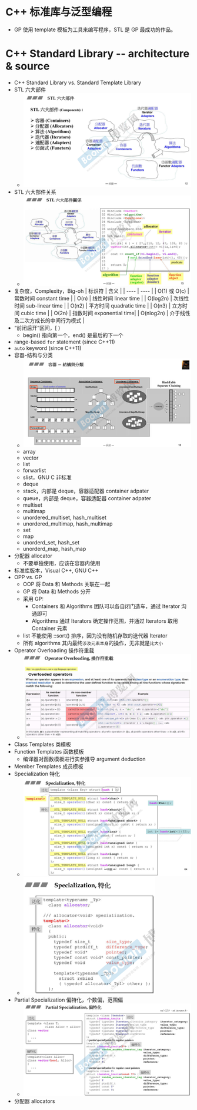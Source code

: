 # C++ 标准库与泛型编程

* GP 使用 template 模板为工具来编写程序，STL 是 GP 最成功的作品。

# C++ Standard Library -- architecture & source

* C++ Standard Library vs. Standard Template Library
* STL 六大部件
  * <img src="Media/CPP标准库体系结构与内核分析/2020-08-30-11-42-25.png" style="zoom:50%;" />
* STL 六大部件关系
  * <img src="Media/CPP标准库体系结构与内核分析/2020-08-30-11-53-31.png" style="zoom:50%;" />
* 复杂度，Complexity，Big-oh
    |  标识符   | 含义  |
    |  ----  | ----  |
    | O(1) 或 O(c)  | 常数时间 constant time  |
    | O(n)  | 线性时间 linear time |
    | O(log2n) | 次线性时间 sub-linear time |
    | O(n2) | 平方时间 quadratic time |
    | O(n3) | 立方时间 cubic time |
    | O(2n) | 指数时间 exponential time|
    | O(nlog2n) | 介于线性及二次方成长的中间行为模式 |
* “前闭后开”区间，[ )
  * begin() 指向第一个，end() 是最后的下一个
* range-based `for` statement (since C++11)
* `auto` keyword (since C++11)
* 容器-结构与分类
  * <img src="Media/CPP标准库体系结构与内核分析/2020-08-30-13-44-53.png" style="zoom:50%;" />
  * array
  * vector
  * list
  * forwarlist
  * slist，GNU C 非标准
  * deque
  * stack，内部是 deque，容器适配器 container adpater
  * queue，内部是 deque，容器适配器 container adpater
  * multiset
  * multimap
  * unordered_multiset, hash_multiset
  * unordered_multimap, hash_multimap 
  * set
  * map
  * unorderd_set, hash_set
  * unorderd_map, hash_map
* 分配器 allocator
  * 不要单独使用，应该在容器内使用
* 标准库版本，Visual C++, GNU C++
* OPP vs. GP
  * OOP 将 Data 和 Methods 关联在一起
  * GP 将 Data 和 Methods 分开
  * 采用 GP: 
    * Containers 和 Algorithms 团队可以各自闭门造车，通过 Iterator 沟通即可
    * Algorithms 通过 Iterators 确定操作范围，并通过 Iterators 取用 Container 元素
  * list 不能使用 ::sort() 排序，因为没有随机存取的迭代器 Iterator
  * 所有 algorithms 其内最终`涉及元素本身`的操作，无非就是`比大小`
* Operator Overloading 操作符重载
  * <img src="Media/CPP标准库体系结构与内核分析/2020-08-30-23-56-26.png" style="zoom:50%;" />
* Class Templates 类模板
* Function Templates 函数模板
  * 编译器对函数模板进行实参推导 argument deduction
* Member Templates 成员模板
* Specialization 特化
  * <img src="Media/CPP标准库体系结构与内核分析/2020-08-31-00-12-38.png" style="zoom:50%;" />
  * <img src="Media/CPP标准库体系结构与内核分析/2020-08-31-00-14-53.png" style="zoom:50%;" />
* Partial Specialization 偏特化，个数偏，范围偏
  * <img src="Media/CPP标准库体系结构与内核分析/2020-08-31-00-15-43.png" style="zoom:50%;" />
* 分配器 allocators


